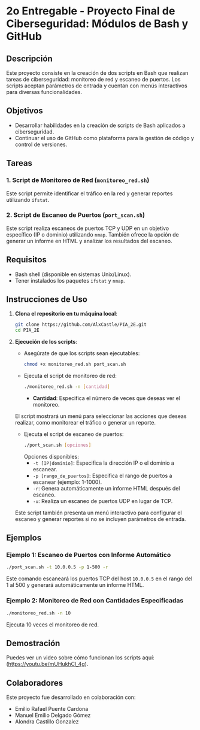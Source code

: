 # 2o Entregable - Proyecto Final de Ciberseguridad: Módulos de Bash y GitHub

## Descripción
Este proyecto consiste en la creación de dos scripts en Bash que realizan tareas de ciberseguridad: monitoreo de red y escaneo de puertos. Los scripts aceptan parámetros de entrada y cuentan con menús interactivos para diversas funcionalidades.

## Objetivos
- Desarrollar habilidades en la creación de scripts de Bash aplicados a ciberseguridad.
- Continuar el uso de GitHub como plataforma para la gestión de código y control de versiones.

## Tareas
### 1. **Script de Monitoreo de Red** (`monitoreo_red.sh`)
Este script permite identificar el tráfico en la red y generar reportes utilizando `ifstat`.

### 2. **Script de Escaneo de Puertos** (`port_scan.sh`)
Este script realiza escaneos de puertos TCP y UDP en un objetivo específico (IP o dominio) utilizando `nmap`. También ofrece la opción de generar un informe en HTML y analizar los resultados del escaneo.

## Requisitos
- Bash shell (disponible en sistemas Unix/Linux).
- Tener instalados los paquetes `ifstat` y `nmap`.

## Instrucciones de Uso
1. **Clona el repositorio en tu máquina local**:
   ```bash
   git clone https://github.com/AlxCastle/PIA_2E.git
   cd PIA_2E
   ```

2. **Ejecución de los scripts**:
   - Asegúrate de que los scripts sean ejecutables:
     ```bash
     chmod +x monitoreo_red.sh port_scan.sh
     ```

   - Ejecuta el script de monitoreo de red:
     ```bash
     ./monitoreo_red.sh -n [cantidad]
     ```
     - **Cantidad**: Especifica el número de veces que deseas ver el monitoreo.

   El script mostrará un menú para seleccionar las acciones que deseas realizar, como monitorear el tráfico o generar un reporte.

   - Ejecuta el script de escaneo de puertos:
     ```bash
     ./port_scan.sh [opciones]
     ```
     Opciones disponibles:
      - `-t [IP|dominio]`: Especifica la dirección IP o el dominio a escanear.
      - `-p [rango_de_puertos]`: Especifica el rango de puertos a escanear (ejemplo: 1-1000).
      - `-r`: Genera automáticamente un informe HTML después del escaneo.
      - `-u`: Realiza un escaneo de puertos UDP en lugar de TCP.

   Este script también presenta un menú interactivo para configurar el escaneo y generar reportes si no se incluyen parámetros de entrada.

## Ejemplos

### Ejemplo 1: Escaneo de Puertos con Informe Automático
```bash
./port_scan.sh -t 10.0.0.5 -p 1-500 -r
```
Este comando escaneará los puertos TCP del host `10.0.0.5` en el rango del 1 al 500 y generará automáticamente un informe HTML.

### Ejemplo 2: Monitoreo de Red con Cantidades Especificadas 
```bash
./monitoreo_red.sh -n 10
```
Ejecuta 10 veces el monitoreo de red.

## Demostración
Puedes ver un video sobre cómo funcionan los scripts aquí: (https://youtu.be/mUHukhCl_4g).

## Colaboradores
Este proyecto fue desarrollado en colaboración con:
- Emilio Rafael Puente Cardona 
- Manuel Emilio Delgado Gómez
- Alondra Castillo Gonzalez
